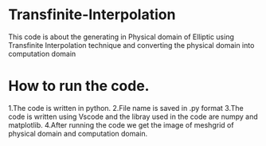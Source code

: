 # Transfinite-Interpolation
This code is about the generating in Physical domain of Elliptic using Transfinite Interpolation technique and converting the physical domain into computation domain
# How to run the code.
1.The code is written in python.
2.File name is saved in .py format
3.The code is written using Vscode and the libray used in the code are numpy and matplotlib.
4.After running the code we get the image of meshgrid  of physical domain and computation domain.
